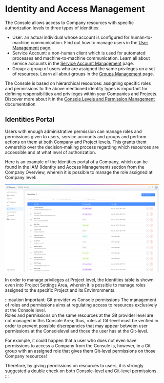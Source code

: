 # Identity and Access Management

The Console allows access to Company resources with specific authorization levels to three types of identities:
- User: an actual individual whose account is configured for human-to-machine communication. Find out how to manage users in the [User Management](/development_suite/identity-and-access-management/user-management.md) page. 
- Service Account: a non-human client which is used for automated processes and machine-to-machine communication. Learn all about service accounts in the [Service Account Management](/development_suite/identity-and-access-management/service-account-management.md) page. 
- Group: a group of users who are assigned the same privileges on a set of resources. Learn all about groups in the [Groups Management](/development_suite/identity-and-access-management/group-management.md) page. 

The Console is based on hierarchical resources: assigning specific roles and permissions to the above mentioned identity types is important for defining responsibilities and privileges within your Companies and Projects. Discover more about it in the [Console Levels and Permission Management](/development_suite/identity-and-access-management/console-levels-and-permission-management.md) documentation.

## Identities Portal

Users with enough administrative permission can manage roles and permissions given to users, service accounts and groups and perform actions on them at both Company and Project levels. This grants them ownership over the decision-making process regarding which resources are accessible and at what level of authorization.

Here is an example of the Identities portal of a Company, which can be found in the IAM (Identity and Access Management) section from the Company Overview, wherein it is possible to manage the role assigned at Company level:  

![Company Identities table](./img/identities_table.png)

In order to manage privileges at Project level, the Identities table is shown even into Project Settings Area, wherein it is possible to manage roles assigned to the specific Project and its Envinronments.

<!-- TODO: ![Project Identities table](./img/identities_table_on_project.png) -->

:::caution Important: Git provider vs Console permissions
The management of roles and permissions aims at regulating access to resources exclusively at the Console level.  
Roles and permissions on the same resources at the Git provider level are not managed in this Console Area; thus, roles at Git-level must be verified in order to prevent possible discrepancies that may appear between user permissions at the Consolelevel and those the user has at the Git-level.

For example, it could happen that a user who does not even have permissions to access a Company from the Console is, however, in a Git group with an assigned role that gives them Git-level permissions on those Company resources!

Therefore, by giving permissions on resources to users, it is strongly suggested a double check on both Console-level and Git-level permissions.
:::